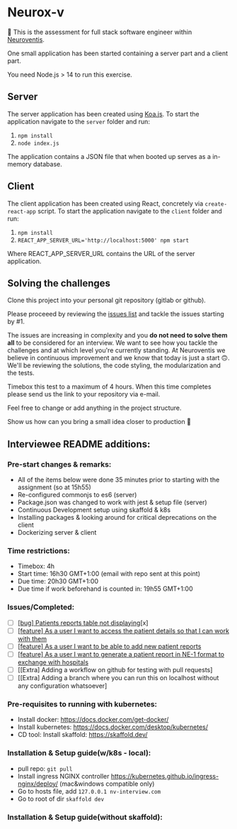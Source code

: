 # Neurox-v

👋 This is the assessment for full stack software engineer within [Neuroventis](https://neuroventis.care/).

One small application has been started containing a server part and a client part.

You need Node.js > 14 to run this exercise.

## Server

The server application has been created using [Koa.js](https://koajs.com/).
To start the application navigate to the `server` folder and run:

1. `npm install`
2. `node index.js`

The application contains a JSON file that when booted up serves as a in-memory database.

## Client

The client application has been created using React, concretely via `create-react-app` script.
To start the application navigate to the `client` folder and run:

1. `npm install`
2. `REACT_APP_SERVER_URL='http://localhost:5000' npm start`

Where REACT_APP_SERVER_URL contains the URL of the server application.

## Solving the challenges

Clone this project into your personal git repository (gitlab or github).

Please proceeed by reviewing the [issues list](https://gitlab.com/raymundo.vasquezruiz.epione/full-stack-test/-/issues) and tackle the issues starting by #1.

The issues are increasing in complexity and you **do not need to solve them all** to be considered for an interview. We want to see how you tackle the challenges and at which level you're currently standing. At Neuroventis we believe in continuous improvement and we know that today is just a start 🙃. We'll be reviewing the solutions, the code styling, the modularization and the tests.

Timebox this test to a maximum of 4 hours. When this time completes please send us the link to your repository via e-mail.

Feel free to change or add anything in the project structure.

Show us how can you bring a small idea closer to production 🚀

## Interviewee README additions:

### Pre-start changes & remarks:

-   All of the items below were done 35 minutes prior to starting with the assignment (so at 15h55)
-   Re-configured commonjs to es6 (server)
-   Package.json was changed to work with jest & setup file (server)
-   Continuous Development setup using skaffold & k8s
-   Installing packages & looking around for critical deprecations on the client
-   Dockerizing server & client

### Time restrictions:

-   Timebox: 4h
-   Start time: 16h30 GMT+1:00 (email with repo sent at this point)
-   Due time: 20h30 GMT+1:00
-   Due time if work beforehand is counted in: 19h55 GMT+1:00

### Issues/Completed:

-   [ ] [[bug] Patients reports table not displaying](https://gitlab.com/raymundo.vasquezruiz.neuroventis/full-stack-test/-/issues/1)[x]
-   [ ] [[feature] As a user I want to access the patient details so that I can work with them](https://gitlab.com/raymundo.vasquezruiz.neuroventis/full-stack-test/-/issues/2)
-   [ ] [[feature] As a user I want to be able to add new patient reports](https://gitlab.com/raymundo.vasquezruiz.neuroventis/full-stack-test/-/issues/3)
-   [ ] [[feature] As a user I want to generate a patient report in NE-1 format to exchange with hospitals](https://gitlab.com/raymundo.vasquezruiz.neuroventis/full-stack-test/-/issues/4)
-   [ ] [[Extra] Adding a workflow on github for testing with pull requests]
-   [ ] [[Extra] Adding a branch where you can run this on localhost without any configuration whatsoever]

### Pre-requisites to running with kubernetes:

-   Install docker: https://docs.docker.com/get-docker/
-   Install kubernetes: https://docs.docker.com/desktop/kubernetes/
-   CD tool: Install skaffold: https://skaffold.dev/

### Installation & Setup guide(w/k8s - local):

-   pull repo: `git pull`
-   Install ingress NGINX controller https://kubernetes.github.io/ingress-nginx/deploy/ (mac&windows compatible only)
-   Go to hosts file, add `127.0.0.1 nv-interview.com`
-   Go to root of dir `skaffold dev`

### Installation & Setup guide(without skaffold):
